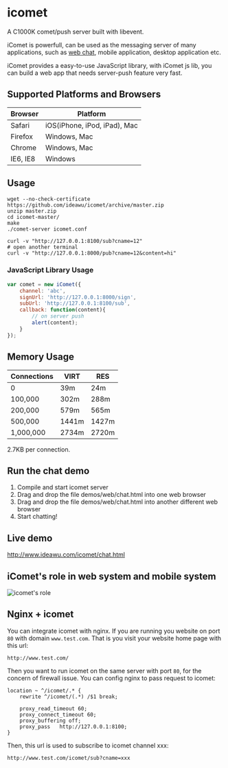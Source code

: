 icomet
======

A C1000K comet/push server built with libevent.

iComet is powerfull, can be used as the messaging server of many applications, such as [web chat](http://www.ideawu.com/icomet/chat.html), mobile application, desktop application etc.

iComet provides a easy-to-use JavaScript library, with iComet js lib, you can build a web app that needs server-push feature very fast.

## Supported Platforms and Browsers

| Browser | Platform |
| --------| -------- |
| Safari  | iOS(iPhone, iPod, iPad), Mac |
| Firefox | Windows, Mac |
| Chrome  | Windows, Mac |
| IE6, IE8 | Windows |


## Usage

```shell
wget --no-check-certificate https://github.com/ideawu/icomet/archive/master.zip
unzip master.zip
cd icomet-master/
make
./comet-server icomet.conf

curl -v "http://127.0.0.1:8100/sub?cname=12"
# open another terminal
curl -v "http://127.0.0.1:8000/pub?cname=12&content=hi"
```

### JavaScript Library Usage

```javascript
var comet = new iComet({
    channel: 'abc',
    signUrl: 'http://127.0.0.1:8000/sign',
    subUrl: 'http://127.0.0.1:8100/sub',
    callback: function(content){
        // on server push
        alert(content);
    }
});
```

## Memory Usage

| Connections | VIRT | RES |
| ----------- | ---- | --- |
| 0 | 39m | 24m |
| 100,000 | 302m | 288m |
| 200,000 | 579m |565m |
| 500,000 | 1441m | 1427m |
| 1,000,000 | 2734m | 2720m |

2.7KB per connection.

## Run the chat demo

1. Compile and start icomet server
1. Drag and drop the file demos/web/chat.html into one web browser
1. Drag and drop the file demos/web/chat.html into another different web browser
1. Start chatting!


## Live demo

http://www.ideawu.com/icomet/chat.html


## iComet's role in web system and mobile system

![icomet's role](http://www.ideawu.com/icomet/icomet-role.png?t=1)

## Nginx + icomet

You can integrate icomet with nginx. If you are running you website on port ```80``` with domain ```www.test.com```. That is you visit your website home page with this url:

```
http://www.test.com/
```

Then you want to run icomet on the same server with port ```80```, for the concern of firewall issue. You can config nginx to pass request to icomet:

```
location ~ ^/icomet/.* {
	rewrite ^/icomet/(.*) /$1 break;

	proxy_read_timeout 60;
	proxy_connect_timeout 60;
	proxy_buffering off;
	proxy_pass   http://127.0.0.1:8100;
}   
```

Then, this url is used to subscribe to icomet channel xxx:

```
http://www.test.com/icomet/sub?cname=xxx
```

